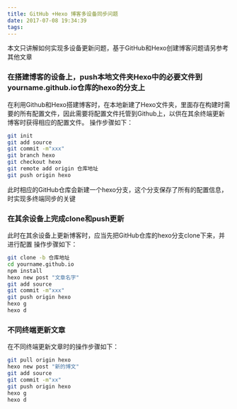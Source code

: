 ```yaml
---
title: GitHub +Hexo 博客多设备同步问题
date: 2017-07-08 19:34:39
tags:
---
```

本文只讲解如何实现多设备更新问题，基于GitHub和Hexo创建博客问题请另参考其他文章

### 在搭建博客的设备上，push本地文件夹Hexo中的必要文件到yourname.github.io仓库的hexo的分支上

在利用Github和Hexo搭建博客时，在本地新建了Hexo文件夹，里面存在构建时需要的所有配置文件，因此需要将配置文件托管到Github上，以供在其余终端更新博客时获得相应的配置文件。
操作步骤如下：
``` bash
git init
git add source
git commit -m"xxx"
git branch hexo
git checkout hexo
git remote add origin 仓库地址
git push origin hexo
```
此时相应的GitHub仓库会新建一个hexo分支，这个分支保存了所有的配置信息，时实现多终端同步的关键

### 在其余设备上完成clone和push更新
此时在其余设备上更新博客时，应当先把GitHub仓库的hexo分支clone下来，并进行配置
操作步骤如下：
``` bash
git clone -b 仓库地址
cd yourname.github.io
npm install
hexo new post "文章名字"
git add source
git commit -m"xxx"
git push origin hexo
hexo g
hexo d
```
### 不同终端更新文章
在不同终端更新文章时的操作步骤如下：
``` bash
git pull origin hexo
hexo new post "新的博文"
git add source
git commit -m"xx"
git push origin hexo
hexo g
hexo d
```